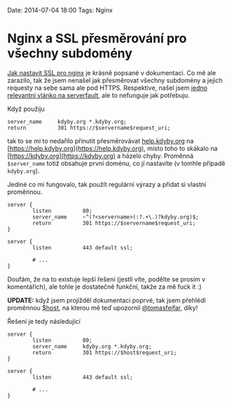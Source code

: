 Date: 2014-07-04 18:00
Tags: Nginx

# Nginx a SSL přesměrování pro všechny subdomény

[Jak nastavit SSL pro nginx](http://nginx.org/en/docs/http/configuring_https_servers.html) je krásně popsané v dokumentaci.
Co mě ale zarazilo, tak že jsem nenašel jak přesměrovat všechny subdomény a jejich requesty na sebe sama ale pod HTTPS.
Respektive, našel jsem [jedno relevantní vlánko na serverfault](http://serverfault.com/a/250488), ale to nefunguje jak potřebuju.


Když použiju

```nginx
server_name     kdyby.org *.kdyby.org;
return          301 https://$servername$request_uri;
```

tak to se mi to nedařilo přinutit přesměrovávat [help.kdyby.org](http://help.kdyby.org) na [https://help.kdyby.org](https://help.kdyby.org),
místo toho to skákalo na [https://kdyby.org](https://kdyby.org) a házelo chyby.
Proměnná `$server_name` totiž obsahuje první doménu, co jí nastavíte (v tomhle případě `kdyby.org`).

Jediné co mi fungovalo, tak použít regulární výrazy a přidat si vlastní proměnnou.

```nginx
server {
        listen          80;
        server_name     ~^(?<servername>(:?.+\.)?kdyby.org)$;
        return          301 https://$servername$request_uri;
}

server {
        listen          443 default ssl;

        # ...
}
```

Doufám, že na to existuje lepší řešení (jestli víte, podělte se prosím v komentářích), ale tohle je dostatečně funkční, takže za mě fuck it :)


**UPDATE:** když jsem projížděl dokumentaci poprvé, tak jsem přehlédl proměnnou [$host](http://nginx.org/en/docs/http/ngx_http_core_module.html#var_host),
na kterou mě teď upozornil [@tomasfejfar](https://twitter.com/tomasfejfar/status/485144989937442816), díky!

Řešení je tedy následující

```nginx
server {
        listen          80;
        server_name     kdyby.org *.kdyby.org;
        return          301 https://$host$request_uri;
}

server {
        listen          443 default ssl;

        # ...
}
```
